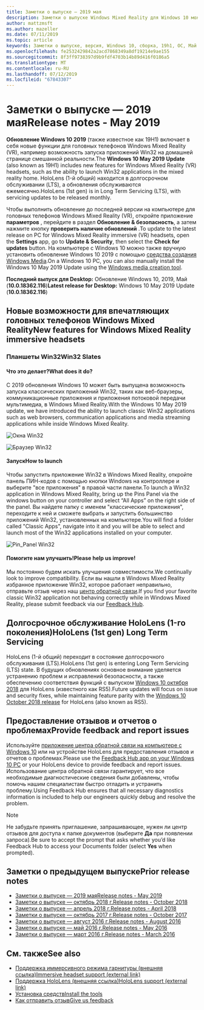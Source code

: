 ```yaml
---
title: Заметки о выпуске — 2019 мая
description: Заметки о выпуске Windows Mixed Reality для Windows 10 может 2019 обновление (также известное как 19H1).
author: mattzmsft
ms.author: mazeller
ms.date: 07/11/2019
ms.topic: article
keywords: Заметки о выпуске, версия, Windows 10, сборка, 19h1, ОС, Май 2019
ms.openlocfilehash: fe2532429842a2acd7868349a8df19214e9ae155
ms.sourcegitcommit: 8f3ff9738397d9b9fdf4703b14b89d416f0186a5
ms.translationtype: MT
ms.contentlocale: ru-RU
ms.lasthandoff: 07/12/2019
ms.locfileid: "67843307"
---
```

# <a name="release-notes---may-2019"></a><span data-ttu-id="cded8-104">Заметки о выпуске — 2019 мая</span><span class="sxs-lookup"><span data-stu-id="cded8-104">Release notes - May 2019</span></span>

<span data-ttu-id="cded8-105">**Обновление Windows 10 2019** (также известное как 19H1) включает в себя новые функции для головных телефонов Windows Mixed Reality (VR), например возможность запуска приложений Win32 на домашней странице смешанной реальности.</span><span class="sxs-lookup"><span data-stu-id="cded8-105">The **Windows 10 May 2019 Update** (also known as 19H1) includes new features for Windows Mixed Reality (VR) headsets, such as the ability to launch Win32 applications in the mixed reality home.</span></span> <span data-ttu-id="cded8-106">HoloLens (1-й общий) находится в долгосрочном обслуживании (LTS), а обновления обслуживаются ежемесячно.</span><span class="sxs-lookup"><span data-stu-id="cded8-106">HoloLens (1st gen) is in Long Term Servicing (LTS), with servicing updates to be released monthly.</span></span>

<span data-ttu-id="cded8-107">Чтобы выполнить обновление до последней версии на компьютере для головных телефонов Windows Mixed Reality (VR), откройте приложение **параметров** , перейдите в раздел **Обновление & безопасность**, а затем нажмите кнопку **проверить наличие обновлений** .</span><span class="sxs-lookup"><span data-stu-id="cded8-107">To update to the latest release on PC for Windows Mixed Reality immersive (VR) headsets, open the **Settings** app, go to **Update & Security**, then select the **Check for updates** button.</span></span> <span data-ttu-id="cded8-108">На компьютере с Windows 10 можно также вручную установить обновление Windows 10 2019 с помощью [средства создания Windows Media](https://www.microsoft.com/software-download/windows10).</span><span class="sxs-lookup"><span data-stu-id="cded8-108">On a Windows 10 PC, you can also manually install the Windows 10 May 2019 Update using the [Windows media creation tool](https://www.microsoft.com/software-download/windows10).</span></span>

<span data-ttu-id="cded8-109">**Последний выпуск для Desktop:** Обновление Windows 10, 2019, Май (**10.0.18362.116**)</span><span class="sxs-lookup"><span data-stu-id="cded8-109">**Latest release for Desktop:** Windows 10 May 2019 Update (**10.0.18362.116**)</span></span><br>

## <a name="new-features-for-windows-mixed-reality-immersive-headsets"></a><span data-ttu-id="cded8-110">Новые возможности для впечатляющих головных телефонов Windows Mixed Reality</span><span class="sxs-lookup"><span data-stu-id="cded8-110">New features for Windows Mixed Reality immersive headsets</span></span>

### <a name="win32-slates"></a><span data-ttu-id="cded8-111">Планшеты Win32</span><span class="sxs-lookup"><span data-stu-id="cded8-111">Win32 Slates</span></span>

#### <a name="what-does-it-do"></a><span data-ttu-id="cded8-112">Что это делает?</span><span class="sxs-lookup"><span data-stu-id="cded8-112">What does it do?</span></span> 
<span data-ttu-id="cded8-113">С 2019 обновления Windows 10 может быть выпущена возможность запуска классических приложений Win32, таких как веб-браузеры, коммуникационные приложения и приложения потоковой передачи мультимедиа, в Windows Mixed Reality.</span><span class="sxs-lookup"><span data-stu-id="cded8-113">With the Windows 10 May 2019 update, we have introduced the ability to launch classic Win32 applications such as web browsers, communication applications and media streaming applications while inside Windows Mixed Reality.</span></span> 

![Окна Win32](images/mr-win32-slates-1.png)

![Браузер Win32](images/mr-win32-slates-2.png)

#### <a name="how-to-launch"></a><span data-ttu-id="cded8-116">Запуск</span><span class="sxs-lookup"><span data-stu-id="cded8-116">How to launch</span></span>
<span data-ttu-id="cded8-117">Чтобы запустить приложение Win32 в Windows Mixed Reality, откройте панель ПИН-кодов с помощью кнопки Windows на контроллере и выберите "все приложения" в правой части панели.</span><span class="sxs-lookup"><span data-stu-id="cded8-117">To launch a Win32 application in Windows Mixed Reality, bring up the Pins Panel via the windows button on your controller and select “All Apps” on the right side of the panel.</span></span>  <span data-ttu-id="cded8-118">Вы найдете папку с именем "классические приложения", переходите к ней и сможете выбрать и запустить большинство приложений Win32, установленных на компьютере.</span><span class="sxs-lookup"><span data-stu-id="cded8-118">You will find a folder called "Classic Apps", navigate into it and you will be able to select and launch most of the Win32 applications installed on your computer.</span></span>

![Pin_Panel Win32](images/mr-win32-slates-pinspanel.png)

#### <a name="please-help-us-improve"></a><span data-ttu-id="cded8-120">Помогите нам улучшить!</span><span class="sxs-lookup"><span data-stu-id="cded8-120">Please help us improve!</span></span>
<span data-ttu-id="cded8-121">Мы постоянно будем искать улучшения совместимости.</span><span class="sxs-lookup"><span data-stu-id="cded8-121">We continually look to improve compatibility.</span></span>  <span data-ttu-id="cded8-122">Если вы нашли в Windows Mixed Reality избранное приложение Win32, которое работает неправильно, отправьте отзыв через наш [центр обратной связи](https://support.microsoft.com/en-us/help/4021566/windows-10-send-feedback-to-microsoft-with-feedback-hub).</span><span class="sxs-lookup"><span data-stu-id="cded8-122">If you find your favorite classic Win32 application not behaving correctly while in Windows Mixed Reality, please submit feedback via our [Feedback Hub](https://support.microsoft.com/en-us/help/4021566/windows-10-send-feedback-to-microsoft-with-feedback-hub).</span></span>

## <a name="hololens-1st-gen-long-term-servicing"></a><span data-ttu-id="cded8-123">Долгосрочное обслуживание HoloLens (1-го поколения)</span><span class="sxs-lookup"><span data-stu-id="cded8-123">HoloLens (1st gen) Long Term Servicing</span></span>

<span data-ttu-id="cded8-124">HoloLens (1-й общий) переходит в состояние долгосрочного обслуживания (LTS).</span><span class="sxs-lookup"><span data-stu-id="cded8-124">HoloLens (1st gen) is entering Long Term Servicing (LTS) state.</span></span> <span data-ttu-id="cded8-125">В будущих обновлениях основное внимание уделяется устранению проблем и исправлений безопасности, а также обеспечению соответствия функций с выпуском [Windows 10 октября 2018](release-notes-october-2018.md) для HoloLens (известного как RS5).</span><span class="sxs-lookup"><span data-stu-id="cded8-125">Future updates will focus on issue and security fixes, while maintaining feature parity with the [Windows 10 October 2018 release](release-notes-october-2018.md) for HoloLens (also known as RS5).</span></span> 

## <a name="provide-feedback-and-report-issues"></a><span data-ttu-id="cded8-126">Предоставление отзывов и отчетов о проблемах</span><span class="sxs-lookup"><span data-stu-id="cded8-126">Provide feedback and report issues</span></span>

<span data-ttu-id="cded8-127">Используйте [приложение центра обратной связи на компьютере с Windows 10](give-us-feedback.md) или на устройстве HoloLens для предоставления отзывов и отчетов о проблемах.</span><span class="sxs-lookup"><span data-stu-id="cded8-127">Please use the [Feedback Hub app on your Windows 10 PC](give-us-feedback.md) or your HoloLens device to provide feedback and report issues.</span></span> <span data-ttu-id="cded8-128">Использование центра обратной связи гарантирует, что все необходимые диагностические сведения были добавлены, чтобы помочь нашим специалистам быстро отладить и устранить проблему.</span><span class="sxs-lookup"><span data-stu-id="cded8-128">Using Feedback Hub ensures that all necessary diagnostics information is included to help our engineers quickly debug and resolve the problem.</span></span>

>[!NOTE]
><span data-ttu-id="cded8-129">Не забудьте принять приглашение, запрашивающее, нужен ли центр отзывов для доступа к папке документов (выберите **Да** при появлении запроса).</span><span class="sxs-lookup"><span data-stu-id="cded8-129">Be sure to accept the prompt that asks whether you’d like Feedback Hub to access your Documents folder (select **Yes** when prompted).</span></span>

## <a name="prior-release-notes"></a><span data-ttu-id="cded8-130">Заметки о предыдущем выпуске</span><span class="sxs-lookup"><span data-stu-id="cded8-130">Prior release notes</span></span>

* [<span data-ttu-id="cded8-131">Заметки о выпуске — 2019 мая</span><span class="sxs-lookup"><span data-stu-id="cded8-131">Release notes - May 2019</span></span>](release-notes-may-2019.md)
* [<span data-ttu-id="cded8-132">Заметки о выпуске — октябрь 2018 г.</span><span class="sxs-lookup"><span data-stu-id="cded8-132">Release notes - October 2018</span></span>](release-notes-october-2018.md)
* [<span data-ttu-id="cded8-133">Заметки о выпуске — апрель 2018 г.</span><span class="sxs-lookup"><span data-stu-id="cded8-133">Release notes - April 2018</span></span>](release-notes-april-2018.md)
* [<span data-ttu-id="cded8-134">Заметки о выпуске — октябрь 2017 г.</span><span class="sxs-lookup"><span data-stu-id="cded8-134">Release notes - October 2017</span></span>](release-notes-october-2017.md)
* [<span data-ttu-id="cded8-135">Заметки о выпуске — август 2016 г.</span><span class="sxs-lookup"><span data-stu-id="cded8-135">Release notes - August 2016</span></span>](release-notes-august-2016.md)
* [<span data-ttu-id="cded8-136">Заметки о выпуске — май 2016 г.</span><span class="sxs-lookup"><span data-stu-id="cded8-136">Release notes - May 2016</span></span>](release-notes-may-2016.md)
* [<span data-ttu-id="cded8-137">Заметки о выпуске — март 2016 г.</span><span class="sxs-lookup"><span data-stu-id="cded8-137">Release notes - March 2016</span></span>](release-notes-march-2016.md)

## <a name="see-also"></a><span data-ttu-id="cded8-138">См. также</span><span class="sxs-lookup"><span data-stu-id="cded8-138">See also</span></span>
* [<span data-ttu-id="cded8-139">Поддержка иммерсивного режима гарнитуры (внешняя ссылка)</span><span class="sxs-lookup"><span data-stu-id="cded8-139">Immersive headset support (external link)</span></span>](https://docs.microsoft.com/windows/mixed-reality/enthusiast-guide/troubleshooting-windows-mixed-reality)
* [<span data-ttu-id="cded8-140">Поддержка HoloLens (внешняя ссылка)</span><span class="sxs-lookup"><span data-stu-id="cded8-140">HoloLens support (external link)</span></span>](https://support.microsoft.com/products/hololens)
* [<span data-ttu-id="cded8-141">Установка средств</span><span class="sxs-lookup"><span data-stu-id="cded8-141">Install the tools</span></span>](install-the-tools.md)
* [<span data-ttu-id="cded8-142">Как отправить отзыв</span><span class="sxs-lookup"><span data-stu-id="cded8-142">Give us feedback</span></span>](give-us-feedback.md)


